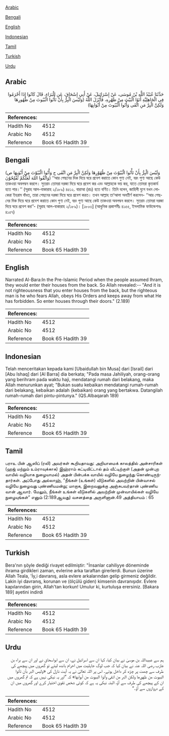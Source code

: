 [Arabic](#arabic)

[Bengali](#bengali)

[English](#english)

[Indonesian](#indonesian)

[Tamil](#tamil)

[Turkish](#turkish)

[Urdu](#urdu)

## Arabic


<div dir="rtl" lang="ar" style={{fontSize:'larger',backgroundColor:'#f8f9fa',padding:20}}>
حَدَّثَنَا عُبَيْدُ اللَّهِ بْنُ مُوسَى، عَنْ إِسْرَائِيلَ، عَنْ أَبِي إِسْحَاقَ، عَنِ الْبَرَاءِ، قَالَ كَانُوا إِذَا أَحْرَمُوا فِي الْجَاهِلِيَّةِ أَتَوُا الْبَيْتَ مِنْ ظَهْرِهِ، فَأَنْزَلَ اللَّهُ ‏(‏وَلَيْسَ الْبِرُّ بِأَنْ تَأْتُوا الْبُيُوتَ مِنْ ظُهُورِهَا وَلَكِنَّ الْبِرَّ مَنِ اتَّقَى وَأْتُوا الْبُيُوتَ مِنْ أَبْوَابِهَا‏)‏
</div>
<div style={{backgroundColor:'#f8f9fa',padding:20, marginBottom: 10}}><table> <thead> <tr> <th>References:</th> <th></th> </tr> </thead> <tbody><tr><td>Hadith No</td><td>4512</td></tr><tr><td>Arabic No</td><td>4512</td></tr><tr><td>Reference</td><td>Book 65 Hadith 39</td></tr></tbody></table></div>

## Bengali


<div dir="ltr" lang="bn" style={{fontSize:'larger',backgroundColor:'#f8f9fa',padding:20}}>
(وَلَيْسَ الْبِرُّ بِأَنْ تَأْتُوا الْبُيُوْتَ مِنْ ظُهُوْرِهَا وَلٰكِنَّ الْبِرَّ مَنِ اتَّقٰى ج وَأْتُوا الْبُيُوْتَ مِنْ أَبْوٰبِهَا ص وَاتَّقُوا اللهَ لَعَلَّكُمْ تُفْلِحُوْنَ) ‘‘আর পেছনের দিক দিয়ে ঘরে প্রবেশ করাতে কোন পুণ্য নেই, বরং পুণ্য আছে কেউ তাকওয়া অবলম্বন করলে। সুতরাং তোমরা দরজা দিয়ে ঘরে প্রবেশ কর এবং আল্লাহকে ভয় কর, যাতে তোমরা কৃতকার্য হতে পার।’’ (সূরাহ আল-বাকারাহ ২/১৮৯) ৪৫১২. বারাআ (রাঃ) হতে বর্ণিত। তিনি বলেন, জাহিলী যুগে যখন লোকেরা ইহরাম বাঁধত, তারা পেছনের দরজা দিয়ে ঘরে প্রবেশ করত। তখন আল্লাহ তা‘আলা অবতীর্ণ করলেন- ‘‘আর পেছনের দিক দিয়ে ঘরে প্রবেশ করাতে কোন পুণ্য নেই, বরং পুণ্য আছে কেউ তাকওয়া অবলম্বন করলে। সুতরাং তোমরা দরজা দিয়ে ঘরে প্রবেশ কর’’- (সূরাহ আল-বাকারাহ ২/১৮৯)। [১৮০৩] (আধুনিক প্রকাশনীঃ ৪১৫৫, ইসলামিক ফাউন্ডেশনঃ ৪১৫৭)
</div>
<div style={{backgroundColor:'#f8f9fa',padding:20, marginBottom: 10}}><table> <thead> <tr> <th>References:</th> <th></th> </tr> </thead> <tbody><tr><td>Hadith No</td><td>4512</td></tr><tr><td>Arabic No</td><td>4512</td></tr><tr><td>Reference</td><td>Book 65 Hadith 39</td></tr></tbody></table></div>

## English


<div dir="ltr" lang="en" style={{fontSize:'larger',backgroundColor:'#f8f9fa',padding:20}}>
Narrated Al-Bara:In the Pre-lslamic Period when the people assumed Ihram, they would enter their houses from the back. So Allah revealed:-- "And it is not righteousness that you enter houses from the back, but the righteous man is he who fears Allah, obeys His Orders and keeps away from what He has forbidden. So enter houses through their doors." (2.189)
</div>
<div style={{backgroundColor:'#f8f9fa',padding:20, marginBottom: 10}}><table> <thead> <tr> <th>References:</th> <th></th> </tr> </thead> <tbody><tr><td>Hadith No</td><td>4512</td></tr><tr><td>Arabic No</td><td>4512</td></tr><tr><td>Reference</td><td>Book 65 Hadith 39</td></tr></tbody></table></div>

## Indonesian


<div dir="ltr" lang="id" style={{fontSize:'larger',backgroundColor:'#f8f9fa',padding:20}}>
Telah menceritakan kepada kami [Ubaidullah bin Musa] dari [Israil] dari [Abu Ishaq] dari [Al Barra] dia berkata; "Pada masa Jahiliyah, orang-orang yang berihram pada waktu haji, mendatangi rumah dari belakang, maka Allah menurunkan ayat; "Bukan suatu kebaikan mendatangi rumah-rumah dari belakang, kebaikan adalah (kebaikan) orang yang bertakwa. Datangilah rumah-rumah dari pintu-pintunya." (QS.Albaqarah 189)
</div>
<div style={{backgroundColor:'#f8f9fa',padding:20, marginBottom: 10}}><table> <thead> <tr> <th>References:</th> <th></th> </tr> </thead> <tbody><tr><td>Hadith No</td><td>4512</td></tr><tr><td>Arabic No</td><td>4512</td></tr><tr><td>Reference</td><td>Book 65 Hadith 39</td></tr></tbody></table></div>

## Tamil


<div dir="ltr" lang="ta" style={{fontSize:'larger',backgroundColor:'#f8f9fa',padding:20}}>
பராஉ பின் ஆஸிப் (ரலி) அவர்கள் கூறியதாவது: அறியாமைக் காலத்தில் அன்சாரிகள் (ஹஜ் மற்றும் உம்ராவுக்காக) இஹ்ராம் கட்டிவிட்டால் தம் வீட்டிற்குள் (அதன் முன்புற வாயில் வழியாக நுழையாமல்) அதன் பின்பக்க வாயில் வழியே நுழைந்து கொண்டிருந்தார்கள். அப்போது அல்லாஹ், “நீங்கள் (உங்கள்) வீடுகளில் அவற்றின் பின்வாசல் வழியே நுழைவது புண்ணியமன்று; மாறாக, இறைவனுக்கு அஞ்சுபவர்தான் புண்ணிய வான் ஆவார். மேலும், நீங்கள் உங்கள் வீடுகளில் அவற்றின் முன்வாயில்கள் வழியே நுழையுங்கள்” எனும் (2:189ஆவது) வசனத்தை அருளினான்.49 அத்தியாயம் : 65
</div>
<div style={{backgroundColor:'#f8f9fa',padding:20, marginBottom: 10}}><table> <thead> <tr> <th>References:</th> <th></th> </tr> </thead> <tbody><tr><td>Hadith No</td><td>4512</td></tr><tr><td>Arabic No</td><td>4512</td></tr><tr><td>Reference</td><td>Book 65 Hadith 39</td></tr></tbody></table></div>

## Turkish


<div dir="ltr" lang="tr" style={{fontSize:'larger',backgroundColor:'#f8f9fa',padding:20}}>
Bera'nın şöyle dediği rivayet edilmiştir: "İnsanlar cahiliyye döneminde ihrama girdikleri zaman, evlerine arka taraftan girerlerdi. Bunun üzerine Allah Teala, 'İy,i davranış, asla evlere arkalarından gelip girmeniz değildir. Lakin iyi davranış, korunan ve (ölçülü giden) kimsenin davranışıdır. Evlere kapılarından girin, Allah'tan korkun! Umulur ki, kurtuluşa erersiniz. [Bakara 189] ayetini indirdi
</div>
<div style={{backgroundColor:'#f8f9fa',padding:20, marginBottom: 10}}><table> <thead> <tr> <th>References:</th> <th></th> </tr> </thead> <tbody><tr><td>Hadith No</td><td>4512</td></tr><tr><td>Arabic No</td><td>4512</td></tr><tr><td>Reference</td><td>Book 65 Hadith 39</td></tr></tbody></table></div>

## Urdu


<div dir="rtl" lang="ur" style={{fontSize:'larger',backgroundColor:'#f8f9fa',padding:20}}>
ہم سے عبیداللہ بن موسیٰ نے بیان کیا، کہا ان سے اسرائیل نے، ان سے ابواسحاق نے اور ان سے براء بن عازب رضی اللہ عنہ نے بیان کیا کہ جب لوگ جاہلیت میں احرام باندھ لیتے تو گھروں میں پیچھے کی طرف سے چھت پر چڑھ کر داخل ہوتے۔ اس پر اللہ تعالیٰ نے یہ آیت نازل کی «وليس البر بأن تأتوا البيوت من ظهورها ولكن البر من اتقى وأتوا البيوت من أبوابها‏» کہ ”اور یہ نیکی نہیں ہے کہ تم گھروں میں ان کے پیچھے کی طرف سے آؤ، البتہ نیکی یہ ہے کہ کوئی شخص تقویٰ اختیار کرے اور گھروں میں ان کے دروازوں سے آؤ۔“
</div>
<div style={{backgroundColor:'#f8f9fa',padding:20, marginBottom: 10}}><table> <thead> <tr> <th>References:</th> <th></th> </tr> </thead> <tbody><tr><td>Hadith No</td><td>4512</td></tr><tr><td>Arabic No</td><td>4512</td></tr><tr><td>Reference</td><td>Book 65 Hadith 39</td></tr></tbody></table></div>